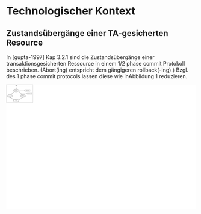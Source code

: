 Technologischer Kontext
==========================

Zustandsübergänge einer TA-gesicherten Resource
------------------------------------------------

In [gupta-1997]  Kap 3.2.1 sind die Zustandsübergänge einer transaktionsgesicherten Ressource  in einem 1/2 phase commit Protokoll beschrieben. (Abort(ing) entspricht dem gängigeren rollback(-ing).)
Bzgl. des 1 phase commit protocols lassen diese wie inAbbildung 1 reduzieren.


![erstes Bild](images/1PhaseCommitWithLogData.png)
